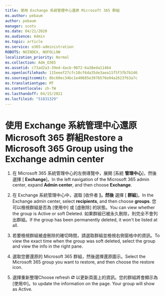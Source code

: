 ```yaml
---
title: 使用 Exchange 系統管理中心還原 Microsoft 365 群組
ms.author: pebaum
author: pebaum
manager: scotv
ms.date: 04/21/2020
ms.audience: Admin
ms.topic: article
ms.service: o365-administration
ROBOTS: NOINDEX, NOFOLLOW
localization_priority: Normal
ms.collection: Adm_O365
ms.assetid: c73ad2a3-39ed-4acb-9872-6a38eda11464
ms.openlocfilehash: 115eeef27cfc10cf6da35de3aea11f5f3fb7b146
ms.sourcegitcommit: 8bc60ec34bc1e40685e3976576e04a2623f63a7c
ms.translationtype: MT
ms.contentlocale: zh-TW
ms.lasthandoff: 04/15/2021
ms.locfileid: "51831329"
---
```

# <a name="restore-a-microsoft-365-group-using-the-exchange-admin-center"></a><span data-ttu-id="1d057-102">使用 Exchange 系統管理中心還原 Microsoft 365 群組</span><span class="sxs-lookup"><span data-stu-id="1d057-102">Restore a Microsoft 365 Group using the Exchange admin center</span></span>

1. <span data-ttu-id="1d057-103">在 Microsoft 365 系統管理中心的左側導覽中，展開 [系統 **管理中心**]，然後選擇 [ **Exchange**]。</span><span class="sxs-lookup"><span data-stu-id="1d057-103">In the left navigation of the Microsoft 365 admin center, expand **Admin center**, and then choose **Exchange**.</span></span>
    
2. <span data-ttu-id="1d057-104">在 Exchange 系統管理中心中，選取 [收件者 **]，然後** 選擇 [ **群組**]。</span><span class="sxs-lookup"><span data-stu-id="1d057-104">In the Exchange admin center, select **recipients**, and then choose **groups**.</span></span> <span data-ttu-id="1d057-105">您可以檢視群組是否為 [使用中] 或 [虛刪除] 的狀態。</span><span class="sxs-lookup"><span data-stu-id="1d057-105">You can view whether the group is Active or soft Deleted.</span></span> <span data-ttu-id="1d057-106">如果群組已被永久刪除，則完全不會列出群組。</span><span class="sxs-lookup"><span data-stu-id="1d057-106">If the group has been permanently deleted, it won't be listed at all.</span></span>
    
3. <span data-ttu-id="1d057-107">若要檢視群組被虛刪除的確切時間，請選取群組並檢視右側窗格中的資訊。</span><span class="sxs-lookup"><span data-stu-id="1d057-107">To view the exact time when the group was soft deleted, select the group and view the info in the right pane.</span></span>
    
4. <span data-ttu-id="1d057-108">選取您要還原的 Microsoft 365 群組，然後選擇還原圖示。</span><span class="sxs-lookup"><span data-stu-id="1d057-108">Select the Microsoft 365 group you want to restore, and then choose the restore icon.</span></span>
    
5. <span data-ttu-id="1d057-109">選擇重新整理</span><span class="sxs-lookup"><span data-stu-id="1d057-109">Choose refresh</span></span> ![[重新整理] 圖示](media/6464df90-2a91-4c1f-92a6-9a38c7696ac3.gif) <span data-ttu-id="1d057-p102">以更新頁面上的資訊。您的群組將會顯示為 [使用中]。</span><span class="sxs-lookup"><span data-stu-id="1d057-p102">to update the information on the page. Your group will show as Active.</span></span> 
    

